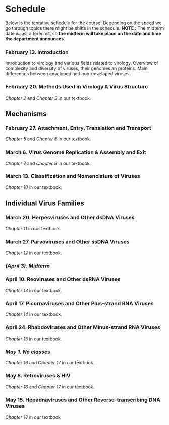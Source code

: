 # Schedule

Below is the tentative schedule for the course. Depending on the speed we go through topics there might be shifts in the schedule. **NOTE :** The midterm date is just a forecast, so **the midterm will take place on the date and time the department announces**.

### February 13. Introduction

Introduction to virology and various fields related to virology. Overview of complexity and diversity of viruses, their genomes an proteins. 
Main differences between enveloped and non-enveloped viruses.

### February 20. Methods Used in Virology & Virus Structure

*Chapter 2* and *Chapter 3* in our textbook.

## Mechanisms

### February 27. Attachment, Entry, Translation and Transport

*Chapter 5* and *Chapter 6* in our textbook.

### March 6. Virus Genome Replication & Assembly and Exit

*Chapter 7* and *Chapter 8* in our textbook.

### March 13. Classification and Nomenclature of Viruses

*Chapter 10* in our textbook.

## Individual Virus Families

### March 20. Herpesviruses and Other dsDNA Viruses

*Chapter 11* in our textbook.

### March 27. Parvoviruses and Other ssDNA Viruses

*Chapter 12* in our textbook.

### *(April 3). Midterm* 

### April 10. Reoviruses and Other dsRNA Viruses

*Chapter 13* in our textbook.

### April 17. Picornaviruses and Other Plus-strand RNA Viruses

*Chapter 14* in our textbook.

### April 24. Rhabdoviruses and Other Minus-strand RNA Viruses 

*Chapter 15* in our textbook.

### *May 1. No classes*

*Chapter 16* and *Chapter 17* in our textbook.

### May 8. Retroviruses & HIV 

*Chapter 16* and *Chapter 17* in our textbook.

### May 15. Hepadnaviruses and Other Reverse-transcribing DNA Viruses

*Chapter 18* in our textbook

